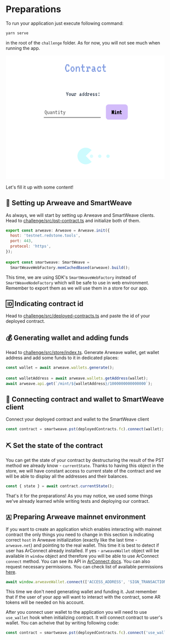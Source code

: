 # Preparations

To run your application just execute following command:

```bash
yarn serve
```

in the root of the `challenge` folder. As for now, you will not see much when running the app.

![PST-screen-app-before](./assets/screen-app-before.png)

Let's fill it up with some content!

## 🗼 Setting up Arweave and SmartWeave

As always, we will start by setting up Arweave and SmartWeave clients. Head to [challenge/src/pst-contract.ts](https://github.com/redstone-finance/redstone-academy/blob/main/redstone-academy-pst/challenge/src/pst-contract.ts) and initialize both of them.

```js
export const arweave: Arweave = Arweave.init({
  host: 'testnet.redstone.tools',
  port: 443,
  protocol: 'https',
});

export const smartweave: SmartWeave =
  SmartWeaveWebFactory.memCachedBased(arweave).build();
```

This time, we are using SDK's `SmartWeaveWebFactory` instead of `SmartWeaveNodeFactory` which will be safe to use in web environment.
Remember to export them as we will use them in a store for our app.

## 🆔 Indicating contract id

Head to [challenge/src/deployed-contracts.ts](https://github.com/redstone-finance/redstone-academy/blob/main/redstone-academy-pst/challenge/src/deployed-contracts.ts) and paste the id of your deployed contract.

## 💰 Generating wallet and adding funds

Head to [challenge/src/store/index.ts](https://github.com/redstone-finance/redstone-academy/blob/main/redstone-academy-pst/challenge/src/store/index.ts). Generate Arweave wallet, get wallet address and add some funds to it in dedicated places:

```js
const wallet = await arweave.wallets.generate();

const walletAddress = await arweave.wallets.getAddress(wallet);
await arweave.api.get(`/mint/${walletAddress}/1000000000000000`);
```

## 🔌 Connecting contract and wallet to SmartWeave client

Connect your deployed contract and wallet to the SmartWeave client

```js
const contract = smartweave.pst(deployedContracts.fc).connect(wallet);
```

## ⛏️ Set the state of the contract

You can get the state of your contract by destructuring the result of the PST method we already know - `currentState`. Thanks to having this object in the store, we will have constant access to current state of the contract and we will be able to display all the addresses and their balances.

```js
const { state } = await contract.currentState();
```

That's it for the preparations! As you may notice, we used some things we've already learned while writing tests and deploying our contract.

## 🇦 Preparing Arweave mainnet environment

If you want to create an application which enables interacting with mainnet contract the only things you need to change in this section is indicating correct `host` in Arweave initialization (exactly like the last time - `arweave.net`) and pointing to the real wallet. This time it is best to detect if user has ArConnect already installed. If yes - `arweaveWallet` object will be available in `window` object and therefore you will be able to use ArConnect `connect` method. You can see its API in [ArConnect docs](https://docs.th8ta.org/arconnect/functions). You can also request necessary permissions. You can check list of available permissions [here](https://docs.th8ta.org/arconnect/permissions).

```js
await window.arweaveWallet.connect(['ACCESS_ADDRESS', 'SIGN_TRANSACTION']);
```

This time we don't need generating wallet and funding it. Just remember that if the user of your app will want to interact with the contract, some AR tokens will be needed on his account.

After you connect user wallet to the application you will need to use `use_wallet` hook when initializing contract. It will connect contract to user's wallet. You can acheive that by writing following code:

```js
const contract = smartweave.pst(deployedContracts.fc).connect('use_wallet`);
```
